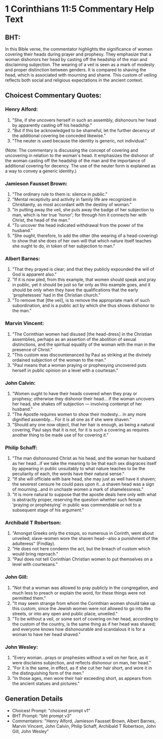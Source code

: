# 1 Corinthians 11:5 Commentary Help Text

## BHT:
In this Bible verse, the commentator highlights the significance of women covering their heads during prayer and prophesy. They emphasize that a woman dishonors her head by casting off the headship of the man and disclaiming subjection. The wearing of a veil is seen as a mark of modesty and proper distinction between genders. It is compared to shaving the head, which is associated with mourning and shame. This custom of veiling reflects both social and religious expectations in the ancient context.

## Choicest Commentary Quotes:
### Henry Alford:
1. "She, if she uncovers herself in such an assembly, dishonours her head by apparently casting off his headship."
2. "But if this be acknowledged to be shameful, let the further decency of the additional covering be conceded likewise."
3. "The neuter is used because the identity is generic, not individual."

(Note: The commentary is discussing the concept of covering and uncovering in relation to the woman's head. It emphasizes the dishonor of the woman casting off the headship of the man and the importance of additional covering for decency. The use of the neuter form is explained as a way to convey a generic identity.)

### Jamieson Fausset Brown:
1. "The ordinary rule to them is: silence in public."
2. "Mental receptivity and activity in family life are recognized in Christianity, as most accordant with the destiny of woman."
3. "In putting away the veil, she puts away the badge of her subjection to man, which is her true 'honor'; for through him it connects her with Christ, the head of the man."
4. "To uncover the head indicated withdrawal from the power of the husband."
5. "She ought, therefore, to add the other (the wearing of a head-covering) to show that she does of her own will that which nature itself teaches she ought to do, in token of her subjection to man."

### Albert Barnes:
1. "That they prayed is clear; and that they publicly expounded the will of God is apparent also."
2. "If it is now pled, from this example, that women should speak and pray in public, yet it should be just so far only as this example goes, and it should be only when they have the qualifications that the early 'prophetesses' had in the Christian church."
3. "To remove that [the veil], is to remove the appropriate mark of such subordination, and is a public act by which she thus shows dishonor to the man."

### Marvin Vincent:
1. "The Corinthian women had disused [the head-dress] in the Christian assemblies, perhaps as an assertion of the abolition of sexual distinctions, and the spiritual equality of the woman with the man in the presence of Christ."
2. "This custom was discountenanced by Paul as striking at the divinely ordained subjection of the woman to the man."
3. "Paul means that a woman praying or prophesying uncovered puts herself in public opinion on a level with a courtesan."

### John Calvin:
1. "Women ought to have their heads covered when they pray or prophesy; otherwise they dishonor their head... if the woman uncovers her head, she shakes off subjection — involving contempt of her husband."
2. "The Apostle requires women to show their modesty... in any more dignified assembly... For it is all one as if she were shaven."
3. "Should any one now object, that her hair is enough, as being a natural covering, Paul says that it is not, for it is such a covering as requires another thing to be made use of for covering it."

### Philip Schaff:
1. "The man dishonoured Christ as his head, and the woman her husband as her head...if we take the meaning to be that each sex disgraces itself by appearing in public unsuitably to what nature teaches to be the peculiarity of each, the words have their natural sense." 
2. "If she will officiate with bare head, she may just as well have it shaven; the severest censure he could pass upon it...a shaven head was a sign of mourning...and in unchaste women a mark of shamelessness."
3. "It is more natural to suppose that the apostle deals here only with what is abstractly proper, reserving the question whether such female 'praying or prophesying' in public was commendable or not to a subsequent stage of his argument."

### Archibald T Robertson:
1. "Amongst Greeks only the εταιρα, so numerous in Corinth, went about unveiled; slave-women wore the shaven head--also a punishment of the adulteress" (Findlay).
2. "He does not here condemn the act, but the breach of custom which would bring reproach."
3. "Paul does not tell Corinthian Christian women to put themselves on a level with courtesans."

### John Gill:
1. "Not that a woman was allowed to pray publicly in the congregation, and much less to preach or explain the word, for these things were not permitted them."
2. "It may seem strange from whom the Corinthian women should take up this custom, since the Jewish women were not allowed to go into the streets, or into any open and public place, unveiled."
3. "To be without a veil, or some sort of covering on her head, according to the custom of the country, is the same thing as if her head was shaved; and everyone knows how dishonourable and scandalous it is for a woman to have her head shaved."

### John Wesley:
1. "Every woman...prays or prophesies without a veil on her face, as it were disclaims subjection, and reflects dishonour on man, her head."
2. "For it is the same, in effect, as if she cut her hair short, and wore it in the distinguishing form of the men."
3. "In those ages, men wore their hair exceeding short, as appears from the ancient statues and pictures."


## Generation Details
- Choicest Prompt: "choicest prompt v1"
- BHT Prompt: "bht prompt v3"
- Commentators: "Henry Alford, Jamieson Fausset Brown, Albert Barnes, Marvin Vincent, John Calvin, Philip Schaff, Archibald T Robertson, John Gill, John Wesley"
